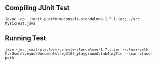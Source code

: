 ## Compiling JUnit Test
`javac -cp .;junit-platform-console-standalone-1.7.1.jar;../src MyTicTest.java`
## Running Test
`java -jar junit-platform-console-standalone-1.7.1.jar --class-path C:\Users\zeyus\Documents\seg3103_playground\lab4\myTic --scan-class-path`